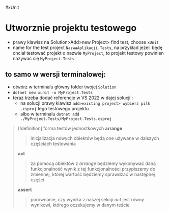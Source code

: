 #xUnit


# Utworznie projektu testowego
- prawy klawisz na Solution>Add>new Project> find test, choose `xUnit`
- name for the test project `NazwaAplikacji.Tests`, na przykład jeżeli będę chciał testować projekt o nazwie `MyProject`, to projekt testowy powinien nazywać się `MyProject.Tests`

## to samo w wersji terminalowej:
- otwórz w terminalu główny folder twojej `Solution`
- `dotnet new xunit -o MyProject.Tests `
- teraz trzeba dodać referencje w VS 2022 w dajej solucji :
	- na solucji prawy klawisz `add>existing project> wybierz pilk .csproj` tego testowego projektu
	- albo w terminalu `dotnet add ./MyProject.Tests/MyProject.Tests.csproj`

>[!definition] forma testów jednostkowych
> **arrange** 
> > inicjalizacja nowych obiektów
> > będą one używane w dalszych częściach testowania
> 
> **act**
> >za pomocą obiektów z *arrange* będziemy wykonywać daną funkcjonalność
> >wynik z tej funkcjonalności przypiszemy do zmiennej, której wartość będziemy sprawdzać w następnej części
> 
> **assert**
> > porównanie, czy wynika z naszej sekcji *act* jest równy wynikowi, którego oczekujemy w danym teście










